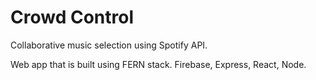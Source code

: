 # Crowd Control
Collaborative music selection using Spotify API.

Web app that is built using FERN stack.
Firebase, Express, React, Node.
